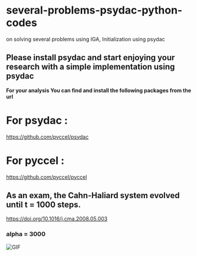 # several-problems-psydac-python-codes

on solving several problems using IGA, Initialization using psydac 

## Please install psydac and start enjoying your research with a simple implementation using psydac

**For your analysis You can find and install the following packages from the url**

# For psydac : 
  https://github.com/pyccel/psydac

# For pyccel :
  
  https://github.com/pyccel/pyccel


## As an exam, the Cahn-Haliard system evolved until t = 1000 steps.
  https://doi.org/10.1016/j.cma.2008.05.003
### alpha = 3000
![GIF](https://github.com/Bahari95/several-problems-psydac-python-codes/blob/main/Generalized_alpha_method_for_Cahn_Hilliard_system/alpha_3000.gif)
